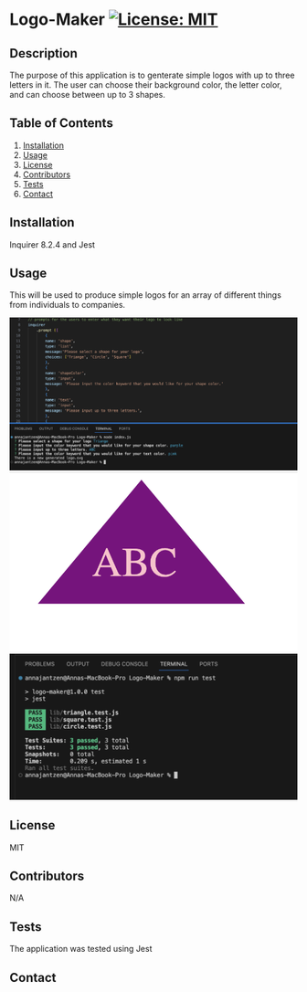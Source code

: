 # Logo-Maker [![License: MIT](https://img.shields.io/badge/License-MIT-yellow.svg)](https://opensource.org/licenses/MIT)

  ## Description
  The purpose of this application is to genterate simple logos with up to three letters in it. The user can choose their background color, the letter color, and can choose between up to 3 shapes.

  ## Table of Contents
  1. [Installation](#installation)
  2. [Usage](#usage)
  3. [License](#license)
  4. [Contributors](#contributors)
  5. [Tests](#tests)
  6. [Contact](#contact)

  ## Installation
  Inquirer 8.2.4 and Jest

  ## Usage
  This will be used to produce simple logos for an array of different things from individuals to companies.
  
  ![Screenshot](./assets/Screenshot.png)
  ![Screenshot](./assets/Screenshot1.png)
  ![Screenshot](./assets/Screenshot2.png)

  ## License
  MIT

  ## Contributors
  N/A

  ## Tests
  The application was tested using Jest

  ## Contact
  
